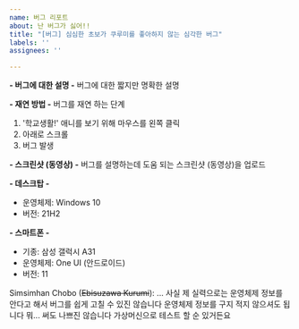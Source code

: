 ```yaml
---
name: 버그 리포트
about: 난 버그가 싫어!!
title: "[버그] 심심한 초보가 쿠루미를 좋아하지 않는 심각한 버그"
labels: ''
assignees: ''

---
```


**- 버그에 대한 설명 -**
버그에 대한 짧지만 명확한 설명

**- 재연 방법 -**
버그를 재연 하는 단계
1. '학교생활!' 애니를 보기 위해 마우스를 왼쪽 클릭
2. 아래로 스크롤
3. 버그 발생

**- 스크린샷 (동영상) -**
버그를 설명하는데 도움 되는 스크린샷 (동영상)을 업로드

**- 데스크탑 -**
 - 운영체제: Windows 10
 - 버전: 21H2

**- 스마트폰 -**
 - 기종: 삼성 갤럭시 A31
 - 운영체제: One UI (안드로이드)
 - 버전: 11

Simsimhan Chobo (~~Ebisuzawa Kurumi~~): ... 사실 제 실력으로는 운영체제 정보를 안다고 해서 버그를 쉽게 고칠 수 있진 않습니다
운영체제 정보를 구지 적지 않으셔도 됩니다
뭐... 써도 나쁘진 않습니다 가상머신으로 테스트 할 순 있거든요
